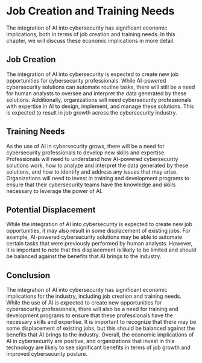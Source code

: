 Job Creation and Training Needs
========================================================================================

The integration of AI into cybersecurity has significant economic implications, both in terms of job creation and training needs. In this chapter, we will discuss these economic implications in more detail.

Job Creation
------------

The integration of AI into cybersecurity is expected to create new job opportunities for cybersecurity professionals. While AI-powered cybersecurity solutions can automate routine tasks, there will still be a need for human analysts to oversee and interpret the data generated by these solutions. Additionally, organizations will need cybersecurity professionals with expertise in AI to design, implement, and manage these solutions. This is expected to result in job growth across the cybersecurity industry.

Training Needs
--------------

As the use of AI in cybersecurity grows, there will be a need for cybersecurity professionals to develop new skills and expertise. Professionals will need to understand how AI-powered cybersecurity solutions work, how to analyze and interpret the data generated by these solutions, and how to identify and address any issues that may arise. Organizations will need to invest in training and development programs to ensure that their cybersecurity teams have the knowledge and skills necessary to leverage the power of AI.

Potential Displacement
----------------------

While the integration of AI into cybersecurity is expected to create new job opportunities, it may also result in some displacement of existing jobs. For example, AI-powered cybersecurity solutions may be able to automate certain tasks that were previously performed by human analysts. However, it is important to note that this displacement is likely to be limited and should be balanced against the benefits that AI brings to the industry.

Conclusion
----------

The integration of AI into cybersecurity has significant economic implications for the industry, including job creation and training needs. While the use of AI is expected to create new opportunities for cybersecurity professionals, there will also be a need for training and development programs to ensure that these professionals have the necessary skills and expertise. It is important to recognize that there may be some displacement of existing jobs, but this should be balanced against the benefits that AI brings to the industry. Overall, the economic implications of AI in cybersecurity are positive, and organizations that invest in this technology are likely to see significant benefits in terms of job growth and improved cybersecurity posture.
